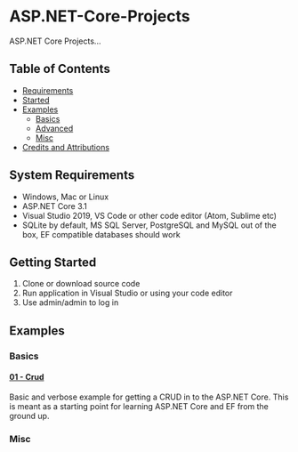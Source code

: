 # ASP.NET-Core-Projects

ASP.NET Core Projects...

## Table of Contents
+ [Requirements](#Requirements)
+ [Started](#Started)
+ [Examples](#Examples)
    + [Basics](#Basics)
    + [Advanced](#Advanced)
    + [Misc](#Misc)
+ [Credits and Attributions](#CreditsAttributions)



## <a name="Requirements"></a> System Requirements

* Windows, Mac or Linux
* ASP.NET Core 3.1
* Visual Studio 2019, VS Code or other code editor (Atom, Sublime etc)
* SQLite by default, MS SQL Server, PostgreSQL and MySQL out of the box, EF compatible databases should work


## <a name="Started"></a> Getting Started

1. Clone or download source code
2. Run application in Visual Studio or using your code editor
3. Use admin/admin to log in




## <a name="Examples"></a> Examples

### <a name="Basics"></a> Basics

#### [01 - Crud](Crud.md)
Basic and verbose example for getting a CRUD in to the ASP.NET Core. This is meant as a starting 
point for learning ASP.NET Core and EF from the ground up.


### <a name="Misc"></a> Misc

